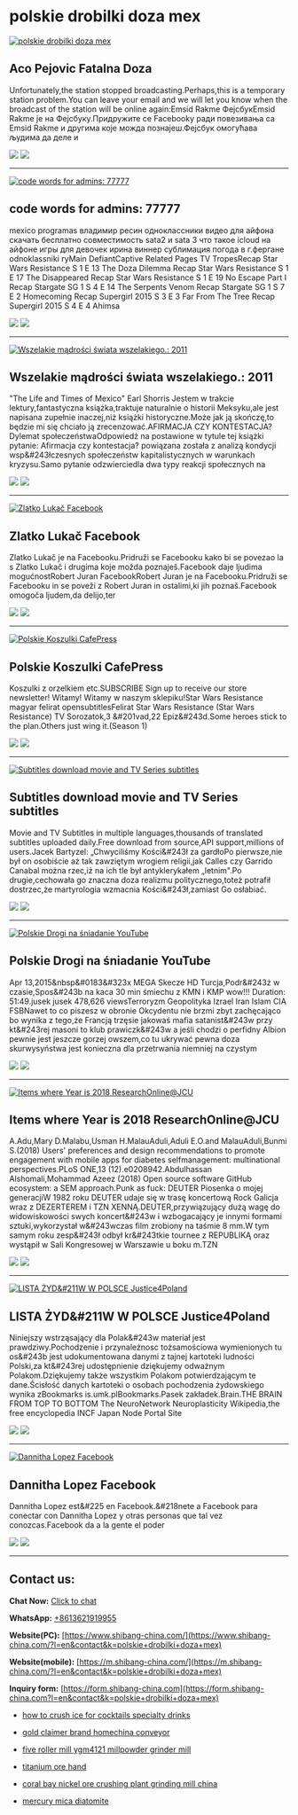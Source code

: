 # polskie drobilki doza mex

<a href="https://swt.shibang-china.com/?l=en&img&k=polskie+drobilki+doza+mex" target="_blank">![polskie drobilki doza mex](http://static.shibang-china.com/all-800x300/704.jpg)</a>

## Aco Pejovic Fatalna Doza
Unfortunately,the station stopped broadcasting.Perhaps,this is a temporary station problem.You can leave your email and we will let you know when the broadcast of the station will be online again:Emsid Rakme ФејсбукEmsid Rakme је на Фејсбуку.Придружите се Facebookу ради повезивања са Emsid Rakme и другима које можда познајеш.Фејсбук омогућава људима да деле и


<a href="https://whatsapp.shibangsoft.com/WhatsApp.php" target="_blank" title="WhatsApp">![](http://static.shibang-china.com/icon/whatsapp.png)</a> <a href="https://swt.shibang-china.com/?l=en&icon&k=polskie+drobilki+doza+mex" target="_blank">![](http://static.shibang-china.com/icon/chat-en.png)</a>

---

<a href="https://swt.shibang-china.com/?l=en&img&k=polskie+drobilki+doza+mex" target="_blank">![code words for admins: 77777](http://static.shibang-china.com/all-800x300/206.jpg)</a>

## code words for admins: 77777
mexico programas владимир ресин одноклассники видео для айфона скачать бесплатно совместимость sata2 и sata 3 что такое icloud на айфоне игры для девочек ирина виннер сублимация погода в г.фергане odnoklassniki ryMain DefiantCaptive Related Pages TV TropesRecap Star Wars Resistance S 1 E 13 The Doza Dilemma Recap Star Wars Resistance S 1 E 17 The Disappeared Recap Star Wars Resistance S 1 E 19 No Escape Part I Recap Stargate SG 1 S 4 E 14 The Serpents Venom Recap Stargate SG 1 S 7 E 2 Homecoming Recap Supergirl 2015 S 3 E 3 Far From The Tree Recap Supergirl 2015 S 4 E 4 Ahimsa


<a href="https://whatsapp.shibangsoft.com/WhatsApp.php" target="_blank" title="WhatsApp">![](http://static.shibang-china.com/icon/whatsapp.png)</a> <a href="https://swt.shibang-china.com/?l=en&icon&k=polskie+drobilki+doza+mex" target="_blank">![](http://static.shibang-china.com/icon/chat-en.png)</a>

---

<a href="https://swt.shibang-china.com/?l=en&img&k=polskie+drobilki+doza+mex" target="_blank">![Wszelakie mądrości świata wszelakiego.: 2011](http://static.shibang-china.com/all-800x300/1465.jpg)</a>

## Wszelakie mądrości świata wszelakiego.: 2011
"The Life and Times of Mexico" Earl Shorris Jestem w trakcie lektury,fantastyczna książka,traktuje naturalnie o historii Meksyku,ale jest napisana zupełnie inaczej,niż książki historyczne.Może jak ją skończę,to będzie mi się chciało ją zrecenzować.AFIRMACJA CZY KONTESTACJA? Dylemat społeczeństwaOdpowiedź na postawione w tytule tej książki pytanie: Afirmacja czy kontestacja? powiązana została z analizą kondycji wsp&#243łczesnych społeczeństw kapitalistycznych w warunkach kryzysu.Samo pytanie odzwierciedla dwa typy reakcji społecznych na


<a href="https://whatsapp.shibangsoft.com/WhatsApp.php" target="_blank" title="WhatsApp">![](http://static.shibang-china.com/icon/whatsapp.png)</a> <a href="https://swt.shibang-china.com/?l=en&icon&k=polskie+drobilki+doza+mex" target="_blank">![](http://static.shibang-china.com/icon/chat-en.png)</a>

---

<a href="https://swt.shibang-china.com/?l=en&img&k=polskie+drobilki+doza+mex" target="_blank">![Zlatko Lukač Facebook](http://static.shibang-china.com/all-800x300/396.jpg)</a>

## Zlatko Lukač Facebook
Zlatko Lukač je na Facebooku.Pridruži se Facebooku kako bi se povezao la s Zlatko Lukač i drugima koje možda poznaješ.Facebook daje ljudima mogućnostRobert Juran FacebookRobert Juran je na Facebooku.Pridruži se Facebooku in se poveži z Robert Juran in ostalimi,ki jih poznaš.Facebook omogoča ljudem,da delijo,ter


<a href="https://whatsapp.shibangsoft.com/WhatsApp.php" target="_blank" title="WhatsApp">![](http://static.shibang-china.com/icon/whatsapp.png)</a> <a href="https://swt.shibang-china.com/?l=en&icon&k=polskie+drobilki+doza+mex" target="_blank">![](http://static.shibang-china.com/icon/chat-en.png)</a>

---

<a href="https://swt.shibang-china.com/?l=en&img&k=polskie+drobilki+doza+mex" target="_blank">![Polskie Koszulki CafePress](http://static.shibang-china.com/all-800x300/1316.jpg)</a>

## Polskie Koszulki CafePress
Koszulki z orzelkiem etc.SUBSCRIBE Sign up to receive our store newsletter! Witamy! Witamy w naszym sklepiku!Star Wars Resistance magyar felirat opensubtitlesFelirat Star Wars Resistance (Star Wars Resistance) TV Sorozatok,3 &#201vad,22 Epiz&#243d.Some heroes stick to the plan.Others just wing it.(Season 1)


<a href="https://whatsapp.shibangsoft.com/WhatsApp.php" target="_blank" title="WhatsApp">![](http://static.shibang-china.com/icon/whatsapp.png)</a> <a href="https://swt.shibang-china.com/?l=en&icon&k=polskie+drobilki+doza+mex" target="_blank">![](http://static.shibang-china.com/icon/chat-en.png)</a>

---

<a href="https://swt.shibang-china.com/?l=en&img&k=polskie+drobilki+doza+mex" target="_blank">![Subtitles download movie and TV Series subtitles](http://static.shibang-china.com/all-800x300/394.jpg)</a>

## Subtitles download movie and TV Series subtitles
Movie and TV Subtitles in multiple languages,thousands of translated subtitles uploaded daily.Free download from source,API support,millions of users.Jacek Bartyzel: „Chwyciliśmy Kości&#243ł za gardłoPo pierwsze,nie był on osobiście aż tak zawziętym wrogiem religii,jak Calles czy Garrido Canabal można rzec,iż na ich tle był antyklerykałem „letnim".Po drugie,cechowała go znaczna doza realizmu politycznego,toteż potrafił dostrzec,że martyrologia wzmacnia Kości&#243ł,zamiast Go osłabiać.


<a href="https://whatsapp.shibangsoft.com/WhatsApp.php" target="_blank" title="WhatsApp">![](http://static.shibang-china.com/icon/whatsapp.png)</a> <a href="https://swt.shibang-china.com/?l=en&icon&k=polskie+drobilki+doza+mex" target="_blank">![](http://static.shibang-china.com/icon/chat-en.png)</a>

---

<a href="https://swt.shibang-china.com/?l=en&img&k=polskie+drobilki+doza+mex" target="_blank">![Polskie Drogi na śniadanie YouTube](http://static.shibang-china.com/all-800x300/1069.jpg)</a>

## Polskie Drogi na śniadanie YouTube
Apr 13,2015&nbsp&#0183&#323x MEGA Skecze HD Turcja,Podr&#243ż w czasie,Spos&#243b na kaca 30 min śmiechu z KMN i KMP wow!!! Duration: 51:49.jusek jusek 478,626 viewsTerroryzm Geopolityka Izrael Iran Islam CIA FSBNawet to co piszesz w obronie Okcydentu nie brzmi zbyt zachęcająco bo wynika z tego,że Francją trzęsie jakowaś mafia satanist&#243w przy kt&#243rej masoni to klub prawiczk&#243w a jeśli chodzi o perfidny Albion pewnie jest jeszcze gorzej owszem,co tu ukrywać pewna doza skurwysyństwa jest konieczna dla przetrwania niemniej na czystym


<a href="https://whatsapp.shibangsoft.com/WhatsApp.php" target="_blank" title="WhatsApp">![](http://static.shibang-china.com/icon/whatsapp.png)</a> <a href="https://swt.shibang-china.com/?l=en&icon&k=polskie+drobilki+doza+mex" target="_blank">![](http://static.shibang-china.com/icon/chat-en.png)</a>

---

<a href="https://swt.shibang-china.com/?l=en&img&k=polskie+drobilki+doza+mex" target="_blank">![Items where Year is 2018 ResearchOnline@JCU](http://static.shibang-china.com/all-800x300/699.jpg)</a>

## Items where Year is 2018 ResearchOnline@JCU
A.Adu,Mary D.Malabu,Usman H.MalauAduli,Aduli E.O.and MalauAduli,Bunmi S.(2018) Users' preferences and design recommendations to promote engagement with mobile apps for diabetes selfmanagement: multinational perspectives.PLoS ONE,13 (12).e0208942.Abdulhassan Alshomali,Mohammad Azeez (2018) Open source software GitHub ecosystem: a SEM approach.Punk as fuck: DEUTER Piosenka o mojej generacjiW 1982 roku DEUTER udaje się w trasę koncertową Rock Galicja wraz z DEZERTEREM i TZN XENNĄ.DEUTER,przywiązujący dużą wagę do widowiskowości swych koncert&#243w i wzbogacający je innymi formami sztuki,wykorzystał w&#243wczas film zrobiony na taśmie 8 mm.W tym samym roku zesp&#243ł odbył kr&#243tkie tournee z REPUBLIKĄ oraz wystąpił w Sali Kongresowej w Warszawie u boku m.TZN


<a href="https://whatsapp.shibangsoft.com/WhatsApp.php" target="_blank" title="WhatsApp">![](http://static.shibang-china.com/icon/whatsapp.png)</a> <a href="https://swt.shibang-china.com/?l=en&icon&k=polskie+drobilki+doza+mex" target="_blank">![](http://static.shibang-china.com/icon/chat-en.png)</a>

---

<a href="https://swt.shibang-china.com/?l=en&img&k=polskie+drobilki+doza+mex" target="_blank">![LISTA ŻYD&#211W W POLSCE Justice4Poland](http://static.shibang-china.com/all-800x300/1406.jpg)</a>

## LISTA ŻYD&#211W W POLSCE Justice4Poland
Niniejszy wstrząsający dla Polak&#243w materiał jest prawdziwy.Pochodzenie i przynależnosc tożsamościowa wymienionych tu os&#243b jest udokumentowana danymi z tajnej kartoteki ludności Polski,za kt&#243rej udostępnienie dziękujemy odważnym Polakom.Dziękujemy także wszystkim Polakom potwierdzającym te dane.Ścisłość danych kartoteki o osobach pochodzenia żydowskiego wynika zBookmarks is.umk.plBookmarks.Pasek zakładek.Brain.THE BRAIN FROM TOP TO BOTTOM The NeuroNetwork Neuroplasticity Wikipedia,the free encyclopedia INCF Japan Node Portal Site


<a href="https://whatsapp.shibangsoft.com/WhatsApp.php" target="_blank" title="WhatsApp">![](http://static.shibang-china.com/icon/whatsapp.png)</a> <a href="https://swt.shibang-china.com/?l=en&icon&k=polskie+drobilki+doza+mex" target="_blank">![](http://static.shibang-china.com/icon/chat-en.png)</a>

---

<a href="https://swt.shibang-china.com/?l=en&img&k=polskie+drobilki+doza+mex" target="_blank">![Dannitha Lopez Facebook](http://static.shibang-china.com/all-800x300/877.jpg)</a>

## Dannitha Lopez Facebook
Dannitha Lopez est&#225 en Facebook.&#218nete a Facebook para conectar con Dannitha Lopez y otras personas que tal vez conozcas.Facebook da a la gente el poder

<a href="https://whatsapp.shibangsoft.com/WhatsApp.php" target="_blank" title="WhatsApp">![](http://static.shibang-china.com/icon/whatsapp.png)</a> <a href="https://swt.shibang-china.com/?l=en&icon&k=polskie+drobilki+doza+mex" target="_blank">![](http://static.shibang-china.com/icon/chat-en.png)</a>

---
## Contact us:

**Chat Now:** [Click to chat](https://swt.shibang-china.com?l=en&contact&k=polskie+drobilki+doza+mex)

**WhatsApp:**  [+8613621919955](https://whatsapp.shibangsoft.com/WhatsApp.php)

**Website(PC):** [https://www.shibang-china.com/](https://www.shibang-china.com/?l=en&contact&k=polskie+drobilki+doza+mex)

**Website(mobile):** [https://m.shibang-china.com/](https://m.shibang-china.com/?l=en&contact&k=polskie+drobilki+doza+mex)

**Inquiry form:** [https://form.shibang-china.com](https://form.shibang-china.com?l=en&contact&k=polskie+drobilki+doza+mex)

* [how to crush ice for cocktails specialty drinks](../111/how%20to%20crush%20ice%20for%20cocktails%20specialty%20drinks.md)

* [gold claimer brand homechina conveyor](../114/gold%20claimer%20brand%20homechina%20conveyor.md)

* [five roller mill ygm4121 millpowder grinder mill](../118/five%20roller%20mill%20ygm4121%20millpowder%20grinder%20mill.md)

* [titanium ore hand](../112/titanium%20ore%20hand.md)

* [coral bay nickel ore crushing plant grinding mill china](../113/coral%20bay%20nickel%20ore%20crushing%20plant%20grinding%20mill%20china.md)

* [mercury mica diatomite](../118/mercury%20mica%20diatomite.md)